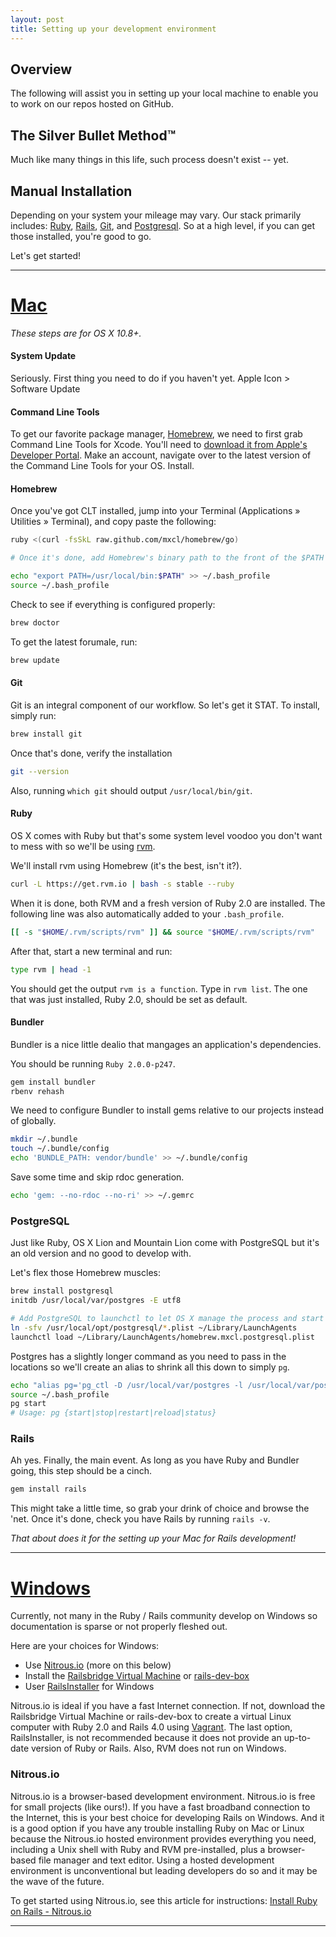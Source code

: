 ```yaml
---
layout: post
title: Setting up your development environment
---
```


Overview
---

The following will assist you in setting up your local machine to enable you to work on our repos hosted on GitHub.


The Silver Bullet Method&trade;
---

Much like many things in this life, such process doesn't exist -- yet.


Manual Installation
---

Depending on your system your mileage may vary. Our stack primarily includes: [Ruby](https://www.ruby-lang.org/en/), [Rails](http://rubyonrails.org/), [Git](http://git-scm.com/), and [Postgresql](http://www.postgresql.org/). So at a high level, if you can get those installed, you're good to go.

Let's get started!

*****

<h1 id="mac"><a href="/set-up#mac">Mac</a></h1>

_These steps are for OS X 10.8+._

#### System Update

Seriously. First thing you need to do if you haven't yet. Apple Icon > Software Update

#### Command Line Tools

To get our favorite package manager, [Homebrew](http://brew.sh/), we need to first grab Command Line Tools for Xcode. You'll need to [download it from Apple's Developer Portal](https://developer.apple.com/downloads). Make an account, navigate over to the latest version of the Command Line Tools for your OS. Install.

#### Homebrew

Once you've got CLT installed, jump into your Terminal (Applications » Utilities » Terminal), and copy paste the following:

```bash
ruby <(curl -fsSkL raw.github.com/mxcl/homebrew/go)

# Once it's done, add Homebrew's binary path to the front of the $PATH

echo "export PATH=/usr/local/bin:$PATH" >> ~/.bash_profile
source ~/.bash_profile
```

Check to see if everything is configured properly:

```bash
brew doctor
```

To get the latest forumale, run:

```bash
brew update
```

#### Git

Git is an integral component of our workflow. So let's get it STAT. To install, simply run:

```bash
brew install git
```

Once that's done, verify the installation

```bash
git --version
```

Also, running `which git` should output `/usr/local/bin/git`.

#### Ruby

OS X comes with Ruby but that's some system level voodoo you don't want to mess with so we'll be using [rvm](https://rvm.io).

We'll install rvm using Homebrew (it's the best, isn't it?).

```bash
curl -L https://get.rvm.io | bash -s stable --ruby
```

When it is done, both RVM and a fresh version of Ruby 2.0 are installed. The following line was also automatically added to your `.bash_profile`.

```bash
[[ -s "$HOME/.rvm/scripts/rvm" ]] && source "$HOME/.rvm/scripts/rvm"
```

After that, start a new terminal and run:

```bash
type rvm | head -1
```

You should get the output `rvm is a function`. Type in `rvm list`. The one that was just installed, Ruby 2.0, should be set as default.

#### Bundler

Bundler is a nice little dealio that mangages an application's dependencies.

You should be running `Ruby 2.0.0-p247`.

```bash
gem install bundler
rbenv rehash
```

We need to configure Bundler to install gems relative to our projects instead of globally.

```bash
mkdir ~/.bundle
touch ~/.bundle/config
echo 'BUNDLE_PATH: vendor/bundle' >> ~/.bundle/config
```

Save some time and skip rdoc generation.

```bash
echo 'gem: --no-rdoc --no-ri' >> ~/.gemrc
```

### PostgreSQL

Just like Ruby, OS X Lion and Mountain Lion come with PostgreSQL but it's an old version and no good to develop with.

Let's flex those Homebrew muscles:


```bash
brew install postgresql
initdb /usr/local/var/postgres -E utf8

# Add PostgreSQL to launchctl to let OS X manage the process and start when you login
ln -sfv /usr/local/opt/postgresql/*.plist ~/Library/LaunchAgents
launchctl load ~/Library/LaunchAgents/homebrew.mxcl.postgresql.plist
```
Postgres has a slightly longer command as you need to pass in the locations so we'll create an alias to shrink all this down to simply `pg`.

```bash
echo "alias pg='pg_ctl -D /usr/local/var/postgres -l /usr/local/var/postgres/server.log'" >> ~/.bash_profile
source ~/.bash_profile
pg start
# Usage: pg {start|stop|restart|reload|status}
```

### Rails

Ah yes. Finally, the main event. As long as you have Ruby and Bundler going, this step should be a cinch.

```bash
gem install rails
```
This might take a little time, so grab your drink of choice and browse the 'net. Once it's done, check you have Rails by running `rails -v`.

_That about does it for the setting up your Mac for Rails development!_

****

<h1 id="windows"><a href="/set-up#windows">Windows</a></h1>

Currently, not many in the Ruby / Rails community develop on Windows so documentation is sparse or not properly fleshed out.

Here are your choices for Windows:

- Use [Nitrous.io](http://railsapps.github.io/rubyonrails-nitrous-io) (more on this below)
- Install the [Railsbridge Virtual Machine](https://github.com/railsbridge-boston/railsbridge-virtual-machine) or [rails-dev-box](https://github.com/rails/rails-dev-box)
- User [RailsInstaller](http://railsinstaller.org) for Windows

Nitrous.io is ideal if you have a fast Internet connection. If not, download the Railsbridge Virtual Machine or rails-dev-box to create a virtual Linux computer with Ruby 2.0 and Rails 4.0 using [Vagrant](http://www.vagrantup.com). The last option, RailsInstaller, is not recommended because it does not provide an up-to-date version of Ruby or Rails. Also, RVM does not run on Windows.

### Nitrous.io

Nitrous.io is a browser-based development environment. Nitrous.io is free for small projects (like ours!). If you have a fast broadband connection to the Internet, this is your best choice for developing Rails on Windows. And it is a good option if you have any trouble installing Ruby on Mac or Linux because the Nitrous.io hosted environment provides everything you need, including a Unix shell with Ruby and RVM pre-installed, plus a browser-based file manager and text editor. Using a hosted development environment is unconventional but leading developers do so and it may be the wave of the future.

To get started using Nitrous.io, see this article for instructions: [Install Ruby on Rails - Nitrous.io](http://railsapps.github.io/rubyonrails-nitrous-io)

****